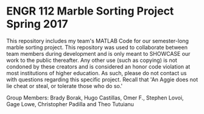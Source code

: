 # ENGR 112 Marble Sorting Project Spring 2017
This repository includes my team's MATLAB Code for our semester-long marble sorting project. This repository was used to collaborate between team members during development and is only meant to SHOWCASE our work to the public thereafter. Any other use (such as copying) is not condoned by these creators and is considered an honor code violation at most institutions of higher education. As such, please do not contact us with questions regarding this specific project. Recall that 'An Aggie does not lie cheat or steal, or tolerate those who do so.' 

Group Members: 
Brady Borak, 
Hugo Castillas, 
Omer F., 
Stephen Lovoi, 
Gage Lowe, Christopher Padilla and Theo Tutuianu
